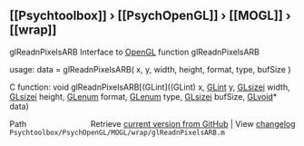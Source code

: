 ## [[Psychtoolbox]] &#8250; [[PsychOpenGL]] &#8250; [[MOGL]] &#8250; [[wrap]]

glReadnPixelsARB  Interface to [OpenGL](OpenGL) function glReadnPixelsARB  
  
usage:  data = glReadnPixelsARB( x, y, width, height, format, type, bufSize )  
  
C function:  void glReadnPixelsARB[(GLint]((GLint) x, [GLint](GLint) y, [GLsizei](GLsizei) width, [GLsizei](GLsizei) height, [GLenum](GLenum) format, [GLenum](GLenum) type, [GLsizei](GLsizei) bufSize, [GLvoid](GLvoid)\* data)  




<div class="code_header" style="text-align:right;">
  <span style="float:left;">Path&nbsp;&nbsp;</span> <span class="counter">Retrieve <a href=
  "https://raw.github.com/Psychtoolbox-3/Psychtoolbox-3/beta/Psychtoolbox/PsychOpenGL/MOGL/wrap/glReadnPixelsARB.m">current version from GitHub</a> | View <a href=
  "https://github.com/Psychtoolbox-3/Psychtoolbox-3/commits/beta/Psychtoolbox/PsychOpenGL/MOGL/wrap/glReadnPixelsARB.m">changelog</a></span>
</div>
<div class="code">
  <code>Psychtoolbox/PsychOpenGL/MOGL/wrap/glReadnPixelsARB.m</code>
</div>

